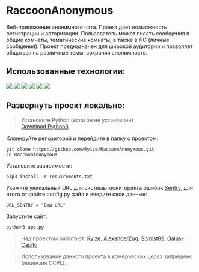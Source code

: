 # RaccoonAnonymous

Веб-приложение анонимного чата. Проект дает возможность регистрации и авторизации. Пользователь может писать сообщения в общие комнаты, тематические комнаты, а также в ЛС (личные сообщения). Проект предназначен для широкой аудитории и позволяет общаться на различные темы, сохраняя анонимность.

## Использованные технологии: 


![](https://img.shields.io/badge/Python-3776AB?style=for-the-badge&logo=python&logoColor=white)
![](https://img.shields.io/badge/Flask-000000?style=for-the-badge&logo=flask&logoColor=white)
![](https://img.shields.io/badge/Bootstrap-563D7C?style=for-the-badge&logo=bootstrap&logoColor=white)
![](https://img.shields.io/badge/SQLite-07405E?style=for-the-badge&logo=sqlite&logoColor=white)
![](https://img.shields.io/badge/HTML5-E34F26?style=for-the-badge&logo=html5&logoColor=white)
![](https://img.shields.io/badge/JavaScript-323330?style=for-the-badge&logo=javascript&logoColor=F7DF1E)

## Развернуть проект локально:

> Установите Python (если он не установлен)<br>
> [Download Python3](https://www.python.org/downloads/)

Клонируйте репозиторий и перейдите в папку с проектом:
```
git clone https://github.com/Ryize/RaccoonAnonymous.git
cd RaccoonAnonymous
```

Установите зависимости:
```
pip3 install -r requirements.txt
```

Укажите уникальный URL для системы мониторинга ошибок [Sentry](https://sentry.io), для этого откройте config.py файл и введите свои данные:
```
URL_SENTRY = "Ваш URL"
```

Запустите сайт:
```
python3 app.py
```

> Над проектом работают: [Ryize](https://github.com/Ryize), [AlexanderZug](https://github.com/AlexanderZug), [Spinist89](https://github.com/Spinist89), [Gaius-Capito](https://github.com/Gaius-Capito).

> Использование данного проекта в комерческих целях запрещено (лицензия CCPL).
